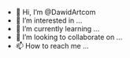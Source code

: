 - 👋 Hi, I’m @DawidArtcom
- 👀 I’m interested in ...
- 🌱 I’m currently learning ...
- 💞️ I’m looking to collaborate on ...
- 📫 How to reach me ...

<!---
DawidArtcom/DawidArtcom is a ✨ special ✨ repository because its `README.md` (this file) appears on your GitHub profile.
You can click the Preview link to take a look at your changes.
--->
